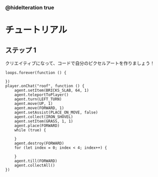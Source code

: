 ### @hideIteration true 

# チュートリアル

## ステップ 1

クリエイティブになって、コードで自分のピクセルアートを作りましょう！



```ghost
loops.forever(function () {
	
})
player.onChat("roof", function () {
    agent.setItem(BRICKS_SLAB, 64, 1)
    agent.teleportToPlayer()
    agent.turn(LEFT_TURN)
    agent.move(UP, 1)
    agent.move(FORWARD, 1)
    agent.setAssist(PLACE_ON_MOVE, false)
    agent.collect(IRON_SHOVEL)
    agent.setItem(GRASS, 1, 1)
    agent.place(FORWARD)
    while (true) {
    	
    }
    agent.destroy(FORWARD)
    for (let index = 0; index < 4; index++) {
    	
    }
    agent.till(FORWARD)
    agent.collectAll()
})
```
